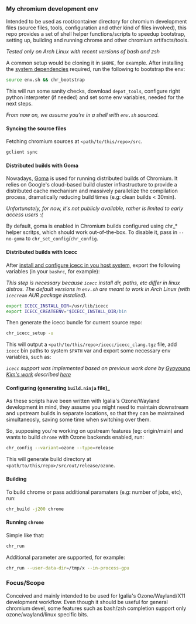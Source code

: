 ### My chromium development env

Intended to be used as root/container directory for chromium development files
(source files, tools, configuration and other kind of files involved), this repo
provides a set of shell helper functions/scripts to speedup bootstrap, setting up,
building and running chrome and other chromium artifacts/tools.

*Tested only on Arch Linux with recent versions of bash and zsh*

A common setup would be cloning it in `$HOME`, for example. After installing the
[system dependencies]( https://chromium.googlesource.com/chromium/src/+/refs/heads/main/docs/linux/build_instructions.md#Install-additional-build-dependencies)
required, run the following to bootstrap the env:

```sh
source env.sh && chr_bootstrap
```
This will run some sanity checks, download `depot_tools`, configure right python
interpreter (if needed) and set some env variables, needed for the next steps.

*From now on, we assume you're in a shell with `env.sh` sourced.*

#### Syncing the source files

Fetching chromium sources at `<path/to/this/repo>/src`.

```sh
gclient sync
```
#### Distributed builds with Goma

Nowadays, [Goma](https://chromium.googlesource.com/infra/goma/client/)
is used for running distributed builds of Chromium. It relies on
Google's cloud-based build cluster infrastructure to provide a
distributed cache mechanism and massively parallelize the compilation
process, dramatically reducing build times (e.g: clean builds < 30min).

*Unfortunately, for now, it's not publicly available, rather is limited
to early access users :(*

By default, goma is enabled in Chromium builds configured using chr\_\*
helper scritps, which should work out-of-the-box. To disable it, pass in
`--no-goma` to `chr_set_config`/`chr_config`.

#### Distributed builds with Icecc

After [install and configure icecc in you host system](
https://github.com/icecc/icecream/blob/master/README.md#installation), export
the following variables (in your `bashrc`, for example):

*This step is necessary because `icecc` install dir, paths, etc differ in linux
distros. The default versions in `env.sh` are meant to work in Arch Linux (with
`icecream` AUR package installed).*

```sh
export ICECC_INSTALL_DIR=/usr/lib/icecc
export ICECC_CREATEENV="$ICECC_INSTALL_DIR/bin
```

Then generate the icecc bundle for current source repo:

```sh
chr_icecc_setup -u
```

This will output a `<path/to/this/repo>/icecc/icecc_clang.tgz` file, add `icecc`
bin paths to system `$PATH` var and export some necessary env variables, such as:

*`icecc` support was implemented based on previous work done by [Gyoyoung Kim's work](
https://github.com/Gyuyoung/ChromiumBuild) described [here](
https://blogs.igalia.com/gyuyoung/2018/01/11/share-my-experience-to-build-chromium-with-icecc/)*

#### Configuring (generating `build.ninja` file)_

As these scripts have been written with Igalia's Ozone/Wayland development
in mind, they assume you might need to maintain downstream and upstream builds
in separate locations, so that they can be maintained simultaneosly, saving some
time when switching over them.

So, supposing you're working on upstream features (eg: origin/main) and wants
to build `chrome` with Ozone backends enabled, run:

```sh
chr_config --variant=ozone --type=release
```
This will generate build directory at `<path/to/this/repo>/src/out/release/ozone`.

#### Building

To build chrome or pass additional paramaters (e.g: number of jobs, etc), run:

```sh
chr_build -j200 chrome
```

#### Running `chrome`

Simple like that:

```sh
chr_run
```

Additional parameter are supported, for example:

```sh
chr_run --user-data-dir=/tmp/x --in-process-gpu
```

### Focus/Scope

Conceived and mainly intended to be used for Igalia's Ozone/Wayland/X11 development
workflow. Even though it should be useful for general chromium devel, some features
such as bash/zsh completion support only ozone/wayland/linux specific bits.

